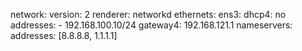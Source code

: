 network:
  version: 2
  renderer: networkd
  ethernets:
    ens3:
      dhcp4: no
      addresses:
        - 192.168.100.10/24
      gateway4: 192.168.121.1
      nameservers:
          addresses: [8.8.8.8, 1.1.1.1]
